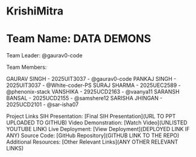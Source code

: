 # KrishiMitra

# Team Name: DATA DEMONS

Team Leader: @gaurav0-code

Team Members:

GAURAV SINGH - 2025UIT3037 - @gaurav0-code
PANKAJ SINGH - 2025UIT3037 - @White-coder-PS
SURAJ SHARMA - 2025UEC2589 - @phenonix-stack
VANSHIKA - 2925UCD2163 - @vaanya11
SARANSH BANSAL - 2025UCD2155 - @samshere12
SARISHA JHINGAN - 2025UCD2101 - @sar-isha07

Project Links
SIH Presentation: [Final SIH Presentation](URL TO PPT UPLOADED TO GITHUB)
Video Demonstration: [Watch Video](UNLISTED YOUTUBE LINK)
Live Deployment: [View Deployment](DEPLOYED LINK IF ANY)
Source Code: [GitHub Repository](GITHUB LINK TO THE REPO)
Additional Resources: [Other Relevant Links](ANY OTHER RELEVANT LINKS)
